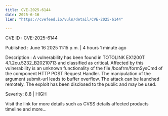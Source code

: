 ```yaml
---
title: CVE-2025-6144
date: 2025-6-16
lien: "https://cvefeed.io/vuln/detail/CVE-2025-6144"

---
```


CVE ID : CVE-2025-6144

Published :  June 16
2025
11:15 p.m. | 4 hours
1 minute ago

Description : A vulnerability has been found in TOTOLINK EX1200T 4.1.2cu.5232_B20210713 and classified as critical. Affected by this vulnerability is an unknown functionality of the file /boafrm/formSysCmd of the component HTTP POST Request Handler. The manipulation of the argument submit-url leads to buffer overflow. The attack can be launched remotely. The exploit has been disclosed to the public and may be used.

Severity: 8.8 | HIGH

Visit the link for more details
such as CVSS details
affected products
timeline
and more...
